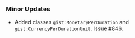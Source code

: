 ### Minor Updates

- Added classes `gist:MonetaryPerDuration` and `gist:CurrencyPerDurationUnit`. Issue [#846](https://github.com/semanticarts/gist/issues/846).
